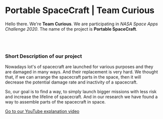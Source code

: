 # Portable SpaceCraft | Team Curious

Hello there. We're **Team Curious**. We are participating in *NASA Space Apps Challenge 2020*. The name of the project is **Portable SpaceCraft**.

<br>
<br>

### Short Description of our project

Nowadays lot's of spacecraft are launched for various purposes and they are damaged in many ways. And their replacement is very hard. We thought that, if we can arrange the spacecraft parts in the space, then it will decrease the potential damage rate and inactivity of a spacecraft.

So, our goal is to find a way, to simply launch bigger missions with less risk and increase the lifeline of spacecraft. And in our research we have found a way to assemble parts of the spacecraft in space.


[Go to our YouTube explanation video](https://youtu.be/QZbPAbgIOr8)

